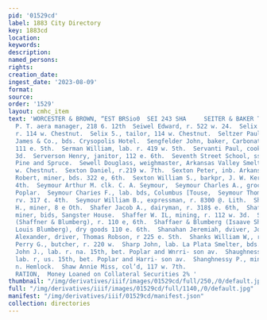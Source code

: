 ```yaml
---
pid: '01529cd'
label: 1883 City Directory
key: 1883cd
location: 
keywords: 
description: 
named_persons: 
rights: 
creation_date: 
ingest_date: '2023-08-09'
format: 
source: 
order: '1529'
layout: cmhc_item
text: 'WORCESTER & BROWN, “EST BRSio0  SEI 243 SHA     SEITER & BAKER TRANSFER C0,
  P. T. aera manager, 218 6. 12th  Seiwel Edward, r. 522 w. 24.  Selix Max, tailor,
  r. 114 w. Chestnut.  Selix 5., tailor, 114 w. Chestnut.  Seltzer Paul P’, lab. Eddy,
  James & Co., bds. Crysopolis Hotel.  Sengfelder John, baker, Carbonate Bakery, r.
  111 e. 5th.  Serman William, lab. r. 419 w. 5th.  Servanti Paul, cook, r. 222 e.
  3d.  Serverson Henry, janitor, 112 e. 6th.  Seventh Street School, ss. 7th, bet.
  Pine and Spruce.  Sewell Douglass, weighmaster, Arkansas Valley Smelter, r. $19
  w. Chestnut.  Sexton Daniel, r.219 w. 7th.  Sexton Peter, inb. Arkansas Valley Smelter.  Sexton
  Robert, miner, bds. 322 e, 6th.  Sexton William S., barkpr, J. W. Kern, r. 300 w.
  4th.  Seymour Arthur M. clk. C. A. Seymour,  Seymour Charles A., grocer, 1009 n.
  Poplar.  Seymour Charies F., lab. bds, Columbus [Touse,  Seymour Thomas, miner,
  rv. 317 ¢. 4th.  Seymour William B., expressman, r. 8300 @. Lith.  Shackelford Edward
  H., miner, 8 e Oth.  Shafer Jacob A., dairyman, r. 318$ e. 6th,  Shaffer Frank FL,
  miner, bids, Sangster House.  Shaffer W. IL, mining, r. 112 w. 3d.  Shaffner Isaac.
  (Shaffner & Blumberg), r. 110 e, 6th.  Shaffaer & Blumberg (Isaave Shaffner and
  Louis Blumberg), dry goods 110 e. 6th.  Shanahan Jeremiah, dviver, Join Harvey.  Shanklin
  Alexander, driver, Thomas Robson, r 225 e. Sth.  Shanks William W,, r. 322 n. Poplar.  Shanstrom
  Perry G., butcher, r. 220 w.  Sharp John, lab. La Plata Smelter, bds. 221 w. 2d.  -Shanghnessy
  John J., lab. r. na. 15th, bet. Poplar and Wnrri- son av.  Shaughnessy Michael,
  lab. r, us. 15th, bet. Poplar and Harri- son av.  Shanghnessy P., miner, r. 1110
  n. Hemlock.  Shaw Annie Miss, col’d, 117 w. 7th.                             FEPTIE
  RATION,  Money Loaned on Collateral Securities 2% '
thumbnail: "/img/derivatives/iiif/images/01529cd/full/250,/0/default.jpg"
full: "/img/derivatives/iiif/images/01529cd/full/1140,/0/default.jpg"
manifest: "/img/derivatives/iiif/01529cd/manifest.json"
collection: directories
---
```

